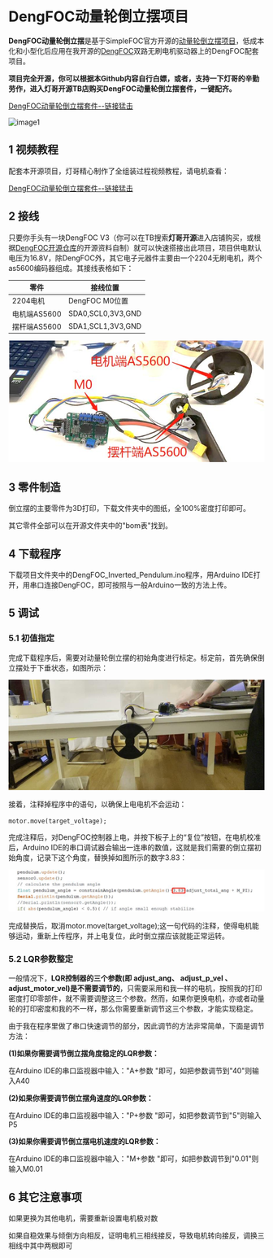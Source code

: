 # DengFOC动量轮倒立摆项目
**DengFOC动量轮倒立摆**是基于SimpleFOC官方开源的[动量轮倒立摆项目](https://github.com/simplefoc/Arduino-FOC-reaction-wheel-inverted-pendulum)，低成本化和小型化后应用在我开源的[DengFOC](https://github.com/ToanTech/Deng-s-foc-controller)双路无刷电机驱动器上的DengFOC配套项目。

**项目完全开源，你可以根据本Github内容自行白嫖，或者，支持一下灯哥的辛勤劳作，进入灯哥开源TB店购买DengFOC动量轮倒立摆套件，一键配齐。**

[DengFOC动量轮倒立摆套件--链接猛击]()

![image1](pic/IP_main.gif)

## 1 视频教程

配套本开源项目，灯哥精心制作了全组装过程视频教程，请电机查看：

[DengFOC动量轮倒立摆套件--链接猛击]()

## 2 接线

只要你手头有一块DengFOC V3（你可以在TB搜索**灯哥开源**进入店铺购买，或根据[DengFOC开源仓库](https://github.com/ToanTech/Deng-s-foc-controller)的开源资料自制）就可以快速搭接出此项目，项目供电默认电压为16.8V，除DengFOC外，其它电子元器件主要由一个2204无刷电机，两个as5600编码器组成。其接线表格如下：

| 零件         | 接线位置          |
| ------------ | ----------------- |
| 2204电机     | DengFOC M0位置    |
| 电机端AS5600 | SDA0,SCL0,3V3,GND |
| 摆杆端AS5600 | SDA1,SCL1,3V3,GND |

![image1](pic/IP_Wire.jpg)

## 3 零件制造

倒立摆的主要零件为3D打印，下载文件夹中的图纸，全100%密度打印即可。

其它零件全部可以在开源文件夹中的"bom表"找到。

## 4 下载程序

下载项目文件夹中的DengFOC_Inverted_Pendulum.ino程序，用Arduino IDE打开，用串口连接DengFOC，即可按照与一般Arduino一致的方法上传。

## 5 调试

### 5.1 初值指定

完成下载程序后，需要对动量轮倒立摆的初始角度进行标定。标定前，首先确保倒立摆处于下垂状态，如图所示：

![image1](pic/IP_cal.jpg)

接着，注释掉程序中的语句，以确保上电电机不会运动：

`motor.move(target_voltage);`

完成注释后，对DengFOC控制器上电，并按下板子上的“复位”按钮，在电机校准后，Arduino IDE的串口调试器会输出一连串的数值，这就是我们需要的倒立摆初始角度，记录下这个角度，替换掉如图所示的数字3.83：

![image1](pic/prog_1.jpg)

完成替换后，取消motor.move(target_voltage);这一句代码的注释，使得电机能够运动，重新上传程序，并上电复位，此时倒立摆应该就能正常运转。

### 5.2 LQR参数整定

一般情况下，**LQR控制器的三个参数(即 adjust_ang、 adjust_p_vel 、 adjust_motor_vel)是不需要调节的**，只需要采用和我一样的电机，按照我的打印密度打印零部件，就不需要调整这三个参数。然而，如果你更换电机，亦或者动量轮的打印密度和我的不一样，那么你需要重新调节这三个参数，才能实现稳定。

由于我在程序里做了串口快速调节的部分，因此调节的方法非常简单，下面是调节方法：

**(1)如果你需要调节倒立摆角度稳定的LQR参数：**

在Arduino IDE的串口监视器中输入："A+参数 "即可，如把参数调节到"40"则输入A40

**(2)如果你需要调节倒立摆角速度的LQR参数：**

在Arduino IDE的串口监视器中输入："P+参数 "即可，如把参数调节到"5"则输入P5

**(3)如果你需要调节倒立摆电机速度的LQR参数：**

在Arduino IDE的串口监视器中输入："M+参数 "即可，如把参数调节到"0.01"则输入M0.01

## 6 其它注意事项

如果更换为其他电机，需要重新设置电机极对数

如果自稳效果与倾倒方向相反，证明电机三相线接反，导致电机转向接反，调换三相线中其中两根即可
